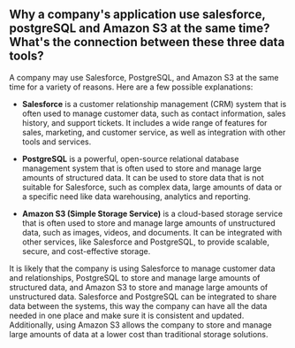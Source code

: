 ## Why a company's application use salesforce, postgreSQL and Amazon S3 at the same time? What's the connection between these three data tools?

A company may use Salesforce, PostgreSQL, and Amazon S3 at the same time for a variety of reasons. Here are a few possible explanations:

-   **Salesforce** is a customer relationship management (CRM) system that is often used to manage customer data, such as contact information, sales history, and support tickets. It includes a wide range of features for sales, marketing, and customer service, as well as integration with other tools and services.

-   **PostgreSQL** is a powerful, open-source relational database management system that is often used to store and manage large amounts of structured data. It can be used to store data that is not suitable for Salesforce, such as complex data, large amounts of data or a specific need like data warehousing, analytics and reporting.

-   **Amazon S3 (Simple Storage Service)** is a cloud-based storage service that is often used to store and manage large amounts of unstructured data, such as images, videos, and documents. It can be integrated with other services, like Salesforce and PostgreSQL, to provide scalable, secure, and cost-effective storage.

It is likely that the company is using Salesforce to manage customer data and relationships, PostgreSQL to store and manage large amounts of structured data, and Amazon S3 to store and manage large amounts of unstructured data. Salesforce and PostgreSQL can be integrated to share data between the systems, this way the company can have all the data needed in one place and make sure it is consistent and updated. Additionally, using Amazon S3 allows the company to store and manage large amounts of data at a lower cost than traditional storage solutions.

